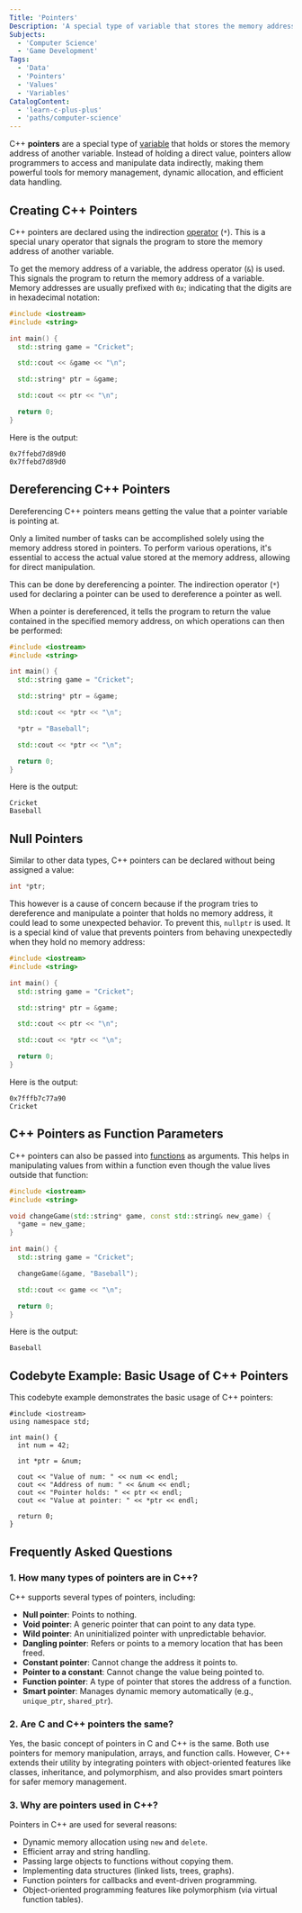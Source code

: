 ```yaml
---
Title: 'Pointers'
Description: 'A special type of variable that stores the memory address of another variable.'
Subjects:
  - 'Computer Science'
  - 'Game Development'
Tags:
  - 'Data'
  - 'Pointers'
  - 'Values'
  - 'Variables'
CatalogContent:
  - 'learn-c-plus-plus'
  - 'paths/computer-science'
---
```


C++ **pointers** are a special type of [variable](https://www.codecademy.com/resources/docs/cpp/variables) that holds or stores the memory address of another variable. Instead of holding a direct value, pointers allow programmers to access and manipulate data indirectly, making them powerful tools for memory management, dynamic allocation, and efficient data handling.

## Creating C++ Pointers

C++ pointers are declared using the indirection [operator](https://www.codecademy.com/resources/docs/cpp/operators) (`*`). This is a special unary operator that signals the program to store the memory address of another variable.

To get the memory address of a variable, the address operator (`&`) is used. This signals the program to return the memory address of a variable. Memory addresses are usually prefixed with `0x`; indicating that the digits are in hexadecimal notation:

```cpp
#include <iostream>
#include <string>

int main() {
  std::string game = "Cricket";

  std::cout << &game << "\n";

  std::string* ptr = &game;

  std::cout << ptr << "\n";

  return 0;
}
```

Here is the output:

```shell
0x7ffebd7d89d0
0x7ffebd7d89d0
```

## Dereferencing C++ Pointers

Dereferencing C++ pointers means getting the value that a pointer variable is pointing at.

Only a limited number of tasks can be accomplished solely using the memory address stored in pointers. To perform various operations, it's essential to access the actual value stored at the memory address, allowing for direct manipulation.

This can be done by dereferencing a pointer. The indirection operator (`*`) used for declaring a pointer can be used to dereference a pointer as well.

When a pointer is dereferenced, it tells the program to return the value contained in the specified memory address, on which operations can then be performed:

```cpp
#include <iostream>
#include <string>

int main() {
  std::string game = "Cricket";

  std::string* ptr = &game;

  std::cout << *ptr << "\n";

  *ptr = "Baseball";

  std::cout << *ptr << "\n";

  return 0;
}
```

Here is the output:

```shell
Cricket
Baseball
```

## Null Pointers

Similar to other data types, C++ pointers can be declared without being assigned a value:

```cpp
int *ptr;
```

This however is a cause of concern because if the program tries to dereference and manipulate a pointer that holds no memory address, it could lead to some unexpected behavior. To prevent this, `nullptr` is used. It is a special kind of value that prevents pointers from behaving unexpectedly when they hold no memory address:

```cpp
#include <iostream>
#include <string>

int main() {
  std::string game = "Cricket";

  std::string* ptr = &game;

  std::cout << ptr << "\n";

  std::cout << *ptr << "\n";

  return 0;
}
```

Here is the output:

```shell
0x7fffb7c77a90
Cricket
```

## C++ Pointers as Function Parameters

C++ pointers can also be passed into [functions](https://www.codecademy.com/resources/docs/cpp/functions) as arguments. This helps in manipulating values from within a function even though the value lives outside that function:

```cpp
#include <iostream>
#include <string>

void changeGame(std::string* game, const std::string& new_game) {
  *game = new_game;
}

int main() {
  std::string game = "Cricket";

  changeGame(&game, "Baseball");

  std::cout << game << "\n";

  return 0;
}
```

Here is the output:

```shell
Baseball
```

## Codebyte Example: Basic Usage of C++ Pointers

This codebyte example demonstrates the basic usage of C++ pointers:

```codebyte/cpp
#include <iostream>
using namespace std;

int main() {
  int num = 42;

  int *ptr = &num;

  cout << "Value of num: " << num << endl;
  cout << "Address of num: " << &num << endl;
  cout << "Pointer holds: " << ptr << endl;
  cout << "Value at pointer: " << *ptr << endl;

  return 0;
}
```

## Frequently Asked Questions

### 1. How many types of pointers are in C++?

C++ supports several types of pointers, including:

- **Null pointer**: Points to nothing.
- **Void pointer**: A generic pointer that can point to any data type.
- **Wild pointer**: An uninitialized pointer with unpredictable behavior.
- **Dangling pointer**: Refers or points to a memory location that has been freed.
- **Constant pointer**: Cannot change the address it points to.
- **Pointer to a constant**: Cannot change the value being pointed to.
- **Function pointer**: A type of pointer that stores the address of a function.
- **Smart pointer**: Manages dynamic memory automatically (e.g., `unique_ptr`, `shared_ptr`).

### 2. Are C and C++ pointers the same?

Yes, the basic concept of pointers in C and C++ is the same. Both use pointers for memory manipulation, arrays, and function calls. However, C++ extends their utility by integrating pointers with object-oriented features like classes, inheritance, and polymorphism, and also provides smart pointers for safer memory management.

### 3. Why are pointers used in C++?

Pointers in C++ are used for several reasons:

- Dynamic memory allocation using `new` and `delete`.
- Efficient array and string handling.
- Passing large objects to functions without copying them.
- Implementing data structures (linked lists, trees, graphs).
- Function pointers for callbacks and event-driven programming.
- Object-oriented programming features like polymorphism (via virtual function tables).
